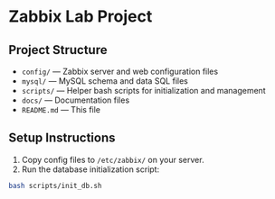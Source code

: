 # Zabbix Lab Project

## Project Structure

- `config/` — Zabbix server and web configuration files
- `mysql/` — MySQL schema and data SQL files
- `scripts/` — Helper bash scripts for initialization and management
- `docs/` — Documentation files
- `README.md` — This file

## Setup Instructions

1. Copy config files to `/etc/zabbix/` on your server.
2. Run the database initialization script:

```bash
bash scripts/init_db.sh

